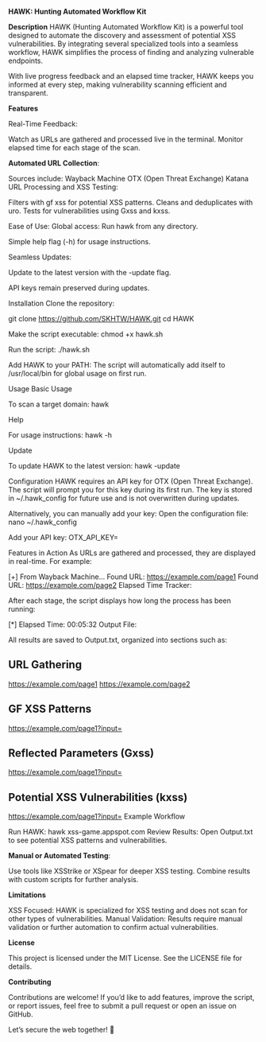 **HAWK: Hunting Automated Workflow Kit**

**Description**
HAWK (Hunting Automated Workflow Kit) is a powerful tool designed to automate the discovery and assessment of potential XSS vulnerabilities. By integrating several specialized tools into a seamless workflow, HAWK simplifies the process of finding and analyzing vulnerable endpoints.

With live progress feedback and an elapsed time tracker, HAWK keeps you informed at every step, making vulnerability scanning efficient and transparent.

**Features**

Real-Time Feedback:

Watch as URLs are gathered and processed live in the terminal.
Monitor elapsed time for each stage of the scan.

**Automated URL Collection**:

Sources include:
Wayback Machine
OTX (Open Threat Exchange)
Katana
URL Processing and XSS Testing:

Filters with gf xss for potential XSS patterns.
Cleans and deduplicates with uro.
Tests for vulnerabilities using Gxss and kxss.

Ease of Use:
Global access: Run hawk from any directory.

Simple help flag (-h) for usage instructions.

Seamless Updates:

Update to the latest version with the -update flag.

API keys remain preserved during updates.


Installation
Clone the repository:


git clone https://github.com/SKHTW/HAWK.git
cd HAWK

Make the script executable:
chmod +x hawk.sh

Run the script:
./hawk.sh

Add HAWK to your PATH: 
The script will automatically add itself to /usr/local/bin for global usage on first run.

Usage
Basic Usage

To scan a target domain:
hawk <target-domain>

Help

For usage instructions:
hawk -h

Update

To update HAWK to the latest version:
hawk -update

Configuration
HAWK requires an API key for OTX (Open Threat Exchange). The script will prompt you for this key during its first run. The key is stored in ~/.hawk_config for future use and is not overwritten during updates.

Alternatively, you can manually add your key:
Open the configuration file:
nano ~/.hawk_config

Add your API key:
OTX_API_KEY=<your-api-key>

Features in Action
As URLs are gathered and processed, they are displayed in real-time.
For example:

[+] From Wayback Machine...
  Found URL: https://example.com/page1
  Found URL: https://example.com/page2
Elapsed Time Tracker:

After each stage, the script displays how long the process has been running:

[*] Elapsed Time: 00:05:32
Output File:

All results are saved to Output.txt, organized into sections such as:

## URL Gathering ##
https://example.com/page1
https://example.com/page2

## GF XSS Patterns ##
https://example.com/page1?input=

## Reflected Parameters (Gxss) ##
https://example.com/page1?input=

## Potential XSS Vulnerabilities (kxss) ##

https://example.com/page1?input=<script>alert(1)</script>
Example Workflow

Run HAWK:
hawk xss-game.appspot.com
Review Results: Open Output.txt to see potential XSS patterns and vulnerabilities.

**Manual or Automated Testing**:

Use tools like XSStrike or XSpear for deeper XSS testing.
Combine results with custom scripts for further analysis.

**Limitations**

XSS Focused: HAWK is specialized for XSS testing and does not scan for other types of vulnerabilities.
Manual Validation: Results require manual validation or further automation to confirm actual vulnerabilities.

**License**

This project is licensed under the MIT License. See the LICENSE file for details.


**Contributing**

Contributions are welcome! If you’d like to add features, improve the script, or report issues, feel free to submit a pull request or open an issue on GitHub.

Let’s secure the web together! 🚀
